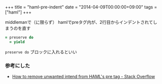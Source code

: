 +++
title = "haml-pre-indent"
date = "2014-04-09T00:00:00+09:00"
tags = ["haml"]
+++

middlemanで（に限らず） hamlでpreタグ内が、2行目からインデントされてしまうのを直す

``` ruby
= preserve do
  = yield
```

`preserve do` ブロックに入れるといい

### 参考にした
- [How to remove unwanted intend from HAML's pre tag - Stack Overflow](http://stackoverflow.com/questions/1993993/how-to-remove-unwanted-intend-from-hamls-pre-tag)